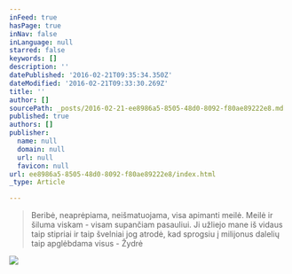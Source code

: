 ```yaml
---
inFeed: true
hasPage: true
inNav: false
inLanguage: null
starred: false
keywords: []
description: ''
datePublished: '2016-02-21T09:35:34.350Z'
dateModified: '2016-02-21T09:33:30.269Z'
title: ''
author: []
sourcePath: _posts/2016-02-21-ee8986a5-8505-48d0-8092-f80ae89222e8.md
published: true
authors: []
publisher:
  name: null
  domain: null
  url: null
  favicon: null
url: ee8986a5-8505-48d0-8092-f80ae89222e8/index.html
_type: Article

---
```

> Beribė, neaprėpiama, neišmatuojama, visa apimanti meilė. 
> Meilė ir šiluma viskam - visam supančiam pasauliui. Ji užliejo mane iš vidaus taip stipriai ir taip švelniai jog atrodė, kad sprogsiu į milijonus dalelių taip apglėbdama visus - Žydrė
> 

![](https://the-grid-user-content.s3-us-west-2.amazonaws.com/98388a35-3643-4e09-8756-951c9c04a51d.jpg)